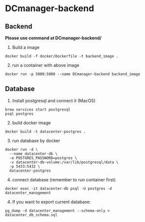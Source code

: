 # DCmanager-backend

## Backend
**Please use command at DCmanager-backend/**
1. Build a image
```
docker build -f docker/Dockerfile -t backend_image .
```
2. run a container with above image
```
docker run -p 5000:5000 --name DCmanager-backend backend_image
```

## Database 
1. Install postgresql and connect it (MacOS)
```
brew services start postgresql
psql postgres
```
2. build docker image
```
docker build -t datacenter-postgres .
```
3. run database by docker 
```
docker run -d \
  --name datacenter-db \
  -e POSTGRES_PASSWORD=postgres \
  -v datacenter-db-volume:/var/lib/postgresql/data \
  -p 5433:5432 \
  datacenter-postgres
```
4. connect database (remember to run container first)
```
docker exec -it datacenter-db psql -U postgres -d datacenter_management

```
4. If you want to export current database:
```
pg_dump -d datacenter_management --schema-only > datacenter_db_schema.sql
```



